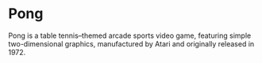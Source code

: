 # Pong
Pong is a table tennis–themed arcade sports video game, featuring simple two-dimensional graphics, manufactured by Atari and originally released in 1972.
